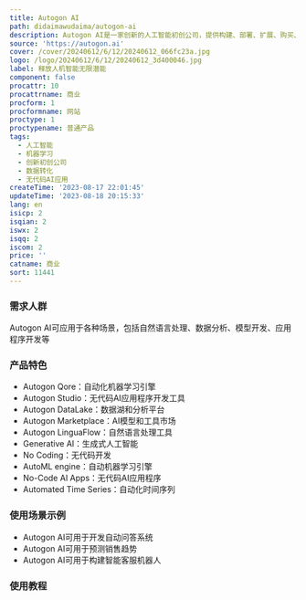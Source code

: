 ```yaml
---
title: Autogon AI
path: didaimawudaima/autogon-ai
description: Autogon AI是一家创新的人工智能初创公司，提供构建、部署、扩展、购买、集成和可视化人工智能解决方案的平台，以最大化企业潜力和推动增长。
source: 'https://autogon.ai'
cover: /cover/20240612/6/12/20240612_066fc23a.jpg
logo: /logo/20240612/6/12/20240612_3d400046.jpg
label: 释放人机智能无限潜能
component: false
procattr: 10
procattrname: 商业
procform: 1
procformname: 网站
proctype: 1
proctypename: 普通产品
tags:
  - 人工智能
  - 机器学习
  - 创新初创公司
  - 数据转化
  - 无代码AI应用
createTime: '2023-08-17 22:01:45'
updateTime: '2023-08-18 20:15:33'
lang: en
isicp: 2
isqian: 2
iswx: 2
isqq: 2
iscom: 2
price: ''
catname: 商业
sort: 11441
---
```




### 需求人群
Autogon AI可应用于各种场景，包括自然语言处理、数据分析、模型开发、应用程序开发等

### 产品特色
- Autogon Qore：自动化机器学习引擎
- Autogon Studio：无代码AI应用程序开发工具
- Autogon DataLake：数据湖和分析平台
- Autogon Marketplace：AI模型和工具市场
- Autogon LinguaFlow：自然语言处理工具
- Generative AI：生成式人工智能
- No Coding：无代码开发
- AutoML engine：自动机器学习引擎
- No-Code AI Apps：无代码AI应用程序
- Automated Time Series：自动化时间序列

### 使用场景示例
- Autogon AI可用于开发自动问答系统
- Autogon AI可用于预测销售趋势
- Autogon AI可用于构建智能客服机器人

### 使用教程


  

